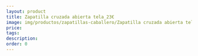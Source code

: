 ```yaml
---
layout: product
title: Zapatilla cruzada abierta tela_23€
image: img/productos/zapatillas-caballero/Zapatilla cruzada abierta tela_23€.webp
price: 
tags: 
description: 
order: 0
---
```

